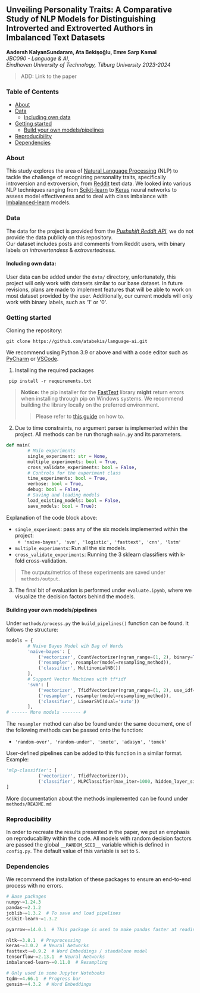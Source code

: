 ## Unveiling Personality Traits: A Comparative Study of NLP Models for Distinguishing Introverted and Extroverted Authors in Imbalanced Text Datasets
**Aadersh KalyanSundaram, Ata Bekişoğlu, Emre Sarp Kamal**\
_JBC090 - Language & AI, \
Eindhoven University of Technology, Tilburg University
2023-2024_

 > ADD: Link to the paper

### Table of Contents
* [About](https://github.com/atabekis/language-ai?tab=readme-ov-file#about)
* [Data](https://github.com/atabekis/language-ai?tab=readme-ov-file#data)
  * [Including own data](https://github.com/atabekis/language-ai?tab=readme-ov-file#including-own-data)
* [Getting started](https://github.com/atabekis/language-ai?tab=readme-ov-file#getting-started)
  * [Build your own models/pipelines](https://github.com/atabekis/language-ai?tab=readme-ov-file#building-your-own-modelspipelines)
* [Reproducibility](https://github.com/atabekis/language-ai?tab=readme-ov-file#reproducibility)
* [Dependencies](https://github.com/atabekis/language-ai?tab=readme-ov-file#dependencies)


### About
This study explores the area of [Natural Language Processing](https://en.wikipedia.org/wiki/Natural_language_processing) (NLP) 
to tackle the challenge of recognizing personality traits, specifically introversion and extroversion, from [Reddit](https://reddit.com) 
text data. We looked into various NLP techniques ranging from [Scikit-learn](https://scikit-learn.org/) to [Keras](https://keras.io/) neural networks to assess model effectiveness and to deal with class imbalance with [Imbalanced-learn](https://imbalanced-learn.org/stable/) models.

### Data
The data for the project is provided from the [_Pushshift Reddit API_](https://github.com/pushshift/api), we do not provide the data publicly on this repository. \
Our dataset includes posts and comments from Reddit users, with binary labels on _introvertendess_ & _extrovertedness_.
#### Including own data:
User data can be added under the `data/` directory, unfortunately, this project will only work with datasets similar to our base dataset. In future revisions, plans are made to implement features that will be able to work on most dataset provided by the user. Additionally, our current models will only work with binary labels, such as '1' or '0'.


### Getting started
Cloning the repository:
```shell
git clone https://github.com/atabekis/language-ai.git
```


We recommend using Python 3.9 or above and with a code editor such as [PyCharm](https://www.jetbrains.com/pycharm/) or [VSCode](https://code.visualstudio.com/).
1. Installing the required packages

```shell
 pip install -r requirements.txt
```

> **Notice:** the pip installer for the [FastText](https://fasttext.cc/) library **might** return errors when installing through pip on Windows systems. 
> We recommend building the library locally on the preferred environment.
> > Please refer to [this guide](https://github.com/facebookresearch/fastText/issues/1343#issuecomment-1646580169) on how to.

2. Due to time constraints, no argument parser is implemented within the project. All methods can be run thorugh `main.py` and its parameters.
```python
def main(
        # Main experiments
        single_experiment: str = None,
        multiple_experiments: bool = True,
        cross_validate_experiments: bool = False,
        # Controls for the experiment class
        time_experiments: bool = True,
        verbose: bool = True,
        debug: bool = False,
        # Saving and loading models
        load_existing_models: bool = False,
        save_models: bool = True):
```
Explanation of the code block above:
* `single_experiment`: pass any of the six models implemented within the project:
  * `'naive-bayes', 'svm', 'logistic', 'fasttext', 'cnn', 'lstm'`
* `multiple_experiments`: Run all the six models.
* `cross_validate_experiments`: Running the 3 sklearn classifiers with k-fold cross-validation.

> The outputs/metrics of these experiments are saved under `methods/output`.

3. The final bit of evaluation is performed under `evaluate.ipynb`, where we visualize the decision factors behind the models.

#### Building your own models/pipelines
Under `methods/process.py` the `build_pipelines()` function can be found. It follows the structure:
```python
models = {
        # Naive Bayes Model wih Bag of Words
        'naive-bayes': [
            ('vectorizer', CountVectorizer(ngram_range=(1, 2), binary=True)),
            ('resampler', resampler(model=resampling_method)),
            ('classifier', MultinomialNB())
        ],
        # Support Vector Machines with tf*idf
        'svm': [
            ('vectorizer', TfidfVectorizer(ngram_range=(1, 2), use_idf=True, smooth_idf=True, sublinear_tf=True)),
            ('resampler', resampler(model=resampling_method)),
            ('classifier', LinearSVC(dual='auto'))
        ],
# ------ More models ------- #
```
The `resampler` method can also be found under the same document, one of the following methods can be passed onto the function:
* `'random-over', 'random-under', 'smote', 'adasyn', 'tomek'`

User-defined pipelines can be added to this function in a similar format. Example:
```python
'mlp-classifier': [
            ('vectorizer', TfidfVectorizer()),
            ('classifier', MLPClassifier(max_iter=1000, hidden_layer_sizes=(100,2))
]
```

More documentation about the methods implemented can be found under `methods/README.md`


### Reproducibility
In order to recreate the results presented in the paper, we put an emphasis on reproducability within the code.
All models with random decision factors are passed the global `__RANDOM_SEED__` variable which is defined in `config.py`.
The default value of this variable is set to `5`.

### Dependencies
We recommend the installation of these packages to ensure an end-to-end process with no errors.
```python
# Base packages
numpy~=1.24.3
pandas~=2.1.2
joblib~=1.3.2  # To save and load pipelines
scikit-learn~=1.3.2

pyarrow~=14.0.1  # This package is used to make pandas faster at reading large files.

nltk~=3.8.1  # Preprocessing
keras~=3.0.2  # Neural Networks
fasttext~=0.9.2  # Word Embeddings / standalone model
tensorflow~=2.13.1  # Neural Networks
imbalanced-learn~=0.11.0  # Resampling

# Only used in some Jupyter Notebooks
tqdm~=4.66.1  # Progress bar
gensim~=4.3.2  # Word Embeddings
```

